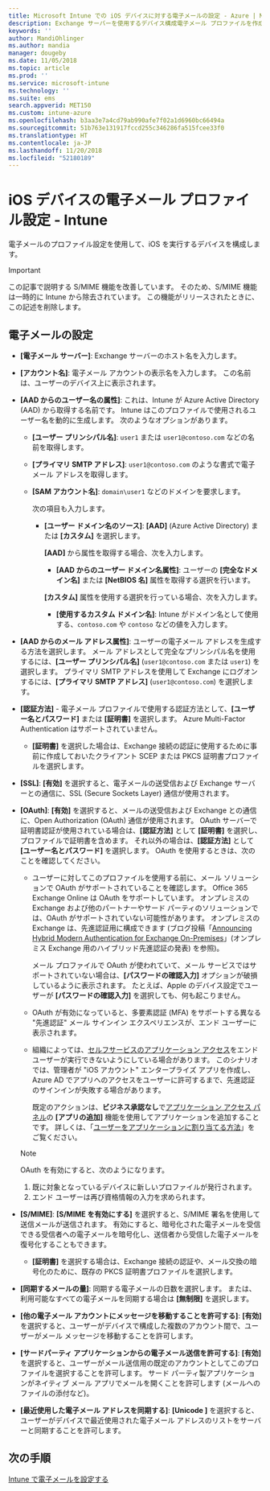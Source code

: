 ```yaml
---
title: Microsoft Intune での iOS デバイスに対する電子メールの設定 - Azure | Microsoft Docs
description: Exchange サーバーを使用するデバイス構成電子メール プロファイルを作成し、Azure Active Directory から属性を取得します。 iOS デバイス上で Microsoft Intune を使用して、SSL を有効にする、証明書またはユーザー名/パスワードを使用してユーザーを認証する、電子メールを同期することもできます。
keywords: ''
author: MandiOhlinger
ms.author: mandia
manager: dougeby
ms.date: 11/05/2018
ms.topic: article
ms.prod: ''
ms.service: microsoft-intune
ms.technology: ''
ms.suite: ems
search.appverid: MET150
ms.custom: intune-azure
ms.openlocfilehash: b3aa3e7a4cd79ab990afe7f02a1d6960bc66494a
ms.sourcegitcommit: 51b763e131917fccd255c346286fa515fcee33f0
ms.translationtype: HT
ms.contentlocale: ja-JP
ms.lasthandoff: 11/20/2018
ms.locfileid: "52180189"
---
```

# <a name="email-profile-settings-for-ios-devices---intune"></a>iOS デバイスの電子メール プロファイル設定 - Intune

電子メールのプロファイル設定を使用して、iOS を実行するデバイスを構成します。

> [!IMPORTANT]
> この記事で説明する S/MIME 機能を改善しています。 そのため、S/MIME 機能は一時的に Intune から除去されています。 この機能がリリースされたときに、この記述を削除します。

## <a name="email-settings"></a>電子メールの設定

- **[電子メール サーバー]**: Exchange サーバーのホスト名を入力します。
- **[アカウント名]**: 電子メール アカウントの表示名を入力します。 この名前は、ユーザーのデバイス上に表示されます。
- **[AAD からのユーザー名の属性]**: これは、Intune が Azure Active Directory (AAD) から取得する名前です。 Intune はこのプロファイルで使用されるユーザー名を動的に生成します。 次のようなオプションがあります。
  - **[ユーザー プリンシパル名]**: `user1` または `user1@contoso.com` などの名前を取得します。
  - **[プライマリ SMTP アドレス]**: `user1@contoso.com` のような書式で電子メール アドレスを取得します。
  - **[SAM アカウント名]**: `domain\user1` などのドメインを要求します。

    次の項目も入力します。  
    - **[ユーザー ドメイン名のソース]**: **[AAD]** (Azure Active Directory) または **[カスタム]** を選択します。

      **[AAD]** から属性を取得する場合、次を入力します。
      - **[AAD からのユーザー ドメイン名属性]**: ユーザーの **[完全なドメイン名]** または **[NetBIOS 名]** 属性を取得する選択を行います。

      **[カスタム]** 属性を使用する選択を行っている場合、次を入力します。
      - **[使用するカスタム ドメイン名]**: Intune がドメイン名として使用する、`contoso.com` や `contoso` などの値を入力します。

- **[AAD からのメール アドレス属性]**: ユーザーの電子メール アドレスを生成する方法を選択します。 メール アドレスとして完全なプリンシパル名を使用するには、**[ユーザー プリンシパル名]** (`user1@contoso.com` または `user1`) を選択します。 プライマリ SMTP アドレスを使用して Exchange にログオンするには、**[プライマリ SMTP アドレス]** (`user1@contoso.com`) を選択します。
- **[認証方法]** - 電子メール プロファイルで使用する認証方法として、**[ユーザー名とパスワード]** または **[証明書]** を選択します。 Azure Multi-Factor Authentication はサポートされていません。
  - **[証明書]** を選択した場合は、Exchange 接続の認証に使用するために事前に作成しておいたクライアント SCEP または PKCS 証明書プロファイルを選択します。
- **[SSL]**: **[有効]** を選択すると、電子メールの送受信および Exchange サーバーとの通信に、SSL (Secure Sockets Layer) 通信が使用されます。
- **[OAuth]**: **[有効]** を選択すると、メールの送受信および Exchange との通信に、Open Authorization (OAuth) 通信が使用されます。 OAuth サーバーで証明書認証が使用されている場合は、**[認証方法]** として **[証明書]** を選択し、プロファイルで証明書を含めます。 それ以外の場合は、**[認証方法]** として **[ユーザー名とパスワード]** を選択します。 OAuth を使用するときは、次のことを確認してください。

  - ユーザーに対してこのプロファイルを使用する前に、メール ソリューションで OAuth がサポートされていることを確認します。 Office 365 Exchange Online は OAuth をサポートしています。 オンプレミスの Exchange および他のパートナーやサード パーティのソリューションでは、OAuth がサポートされていない可能性があります。 オンプレミスの Exchange は、先進認証用に構成できます (ブログ投稿「[Announcing Hybrid Modern Authentication for Exchange On-Premises](https://blogs.technet.microsoft.com/exchange/2017/12/06/announcing-hybrid-modern-authentication-for-exchange-on-premises/)」(オンプレミス Exchange 用のハイブリッド先進認証の発表) を参照)。

    メール プロファイルで OAuth が使われていて、メール サービスではサポートされていない場合は、**[パスワードの確認入力]** オプションが破損しているように表示されます。 たとえば、Apple のデバイス設定でユーザーが **[パスワードの確認入力]** を選択しても、何も起こりません。

  - OAuth が有効になっていると、多要素認証 (MFA) をサポートする異なる "先進認証" メール サインイン エクスペリエンスが、エンド ユーザーに表示されます。 

  - 組織によっては、[セルフサービスのアプリケーション アクセス](https://docs.microsoft.com/azure/active-directory/manage-apps/manage-self-service-access)をエンド ユーザーが実行できないようにしている場合があります。 このシナリオでは、管理者が "iOS アカウント" エンタープライズ アプリを作成し、Azure AD でアプリへのアクセスをユーザーに許可するまで、先進認証のサインインが失敗する場合があります。

    既定のアクションは、**ビジネス承認なし**で[アプリケーション アクセス パネル](https://docs.microsoft.com/azure/active-directory/user-help/active-directory-saas-access-panel-introduction)の **[アプリの追加]** 機能を使用してアプリケーションを追加することです。 詳しくは、「[ユーザーをアプリケーションに割り当てる方法](https://docs.microsoft.com/azure/active-directory/manage-apps/ways-users-get-assigned-to-applications)」をご覧ください。

  > [!NOTE]
  > OAuth を有効にすると、次のようになります。  
  > 1. 既に対象となっているデバイスに新しいプロファイルが発行されます。
  > 2. エンド ユーザーは再び資格情報の入力を求められます。

- **[S/MIME]**: **[S/MIME を有効にする]** を選択すると、S/MIME 署名を使用して送信メールが送信されます。 有効にすると、暗号化された電子メールを受信できる受信者への電子メールを暗号化し、送信者から受信した電子メールを復号化することもできます。
  - **[証明書]** を選択する場合は、Exchange 接続の認証や、メール交換の暗号化のために、既存の PKCS 証明書プロファイルを選択します。
- **[同期するメールの量]**: 同期する電子メールの日数を選択します。 または、利用可能なすべての電子メールを同期する場合は **[無制限]** を選択します。
- **[他の電子メール アカウントにメッセージを移動することを許可する]**: **[有効]** を選択すると、ユーザーがデバイスで構成した複数のアカウント間で、ユーザーがメール メッセージを移動することを許可します。
- **[サードパーティ アプリケーションからの電子メール送信を許可する]**: **[有効]** を選択すると、ユーザーがメール送信用の既定のアカウントとしてこのプロファイルを選択することを許可します。 サード パーティ製アプリケーションがネイティブ メール アプリでメールを開くことを許可します (メールへのファイルの添付など)。
- **[最近使用した電子メール アドレスを同期する]**: **[Unicode ]** を選択すると、ユーザーがデバイスで最近使用された電子メール アドレスのリストをサーバーと同期することを許可します。

## <a name="next-steps"></a>次の手順
[Intune で電子メールを設定する](email-settings-configure.md)
